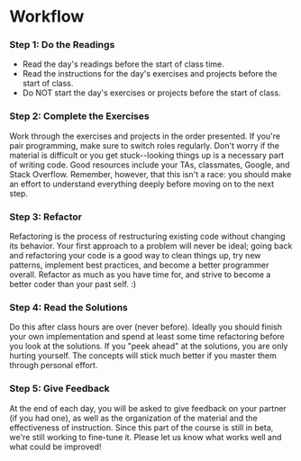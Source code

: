 # Workflow

### Step 1: Do the Readings
* Read the day's readings before the start of class time.
* Read the instructions for the day's exercises and projects before the
  start of class.
* Do NOT start the day's exercises or projects before the start of
  class.

### Step 2: Complete the Exercises
Work through the exercises and projects in the order presented. If
you're pair programming, make sure to switch roles regularly. Don't
worry if the material is difficult or you get stuck--looking things up
is a necessary part of writing code. Good resources include your
TAs, classmates, Google, and Stack Overflow. Remember, however, that
this isn't a race: you should make an effort to understand everything
deeply before moving on to the next step.

### Step 3: Refactor
Refactoring is the process of restructuring existing code without
changing its behavior. Your first approach to a problem will never be
ideal; going back and refactoring your code is a good way to clean
things up, try new patterns, implement best practices, and become a
better programmer overall. Refactor as much as you have time for, and
strive to become a better coder than your past self. :)

### Step 4: Read the Solutions
Do this after class hours are over (never before). Ideally you should
finish your own implementation and spend at least some time refactoring
before you look at the solutions. If you "peek ahead" at the solutions,
you are only hurting yourself. The concepts will stick much better if
you master them through personal effort.

### Step 5: Give Feedback
At the end of each day, you will be asked to give feedback on your
partner (if you had one), as well as the organization of the material
and the effectiveness of instruction. Since this part of the course is
still in beta, we're still working to fine-tune it. Please let us know
what works well and what could be improved!
